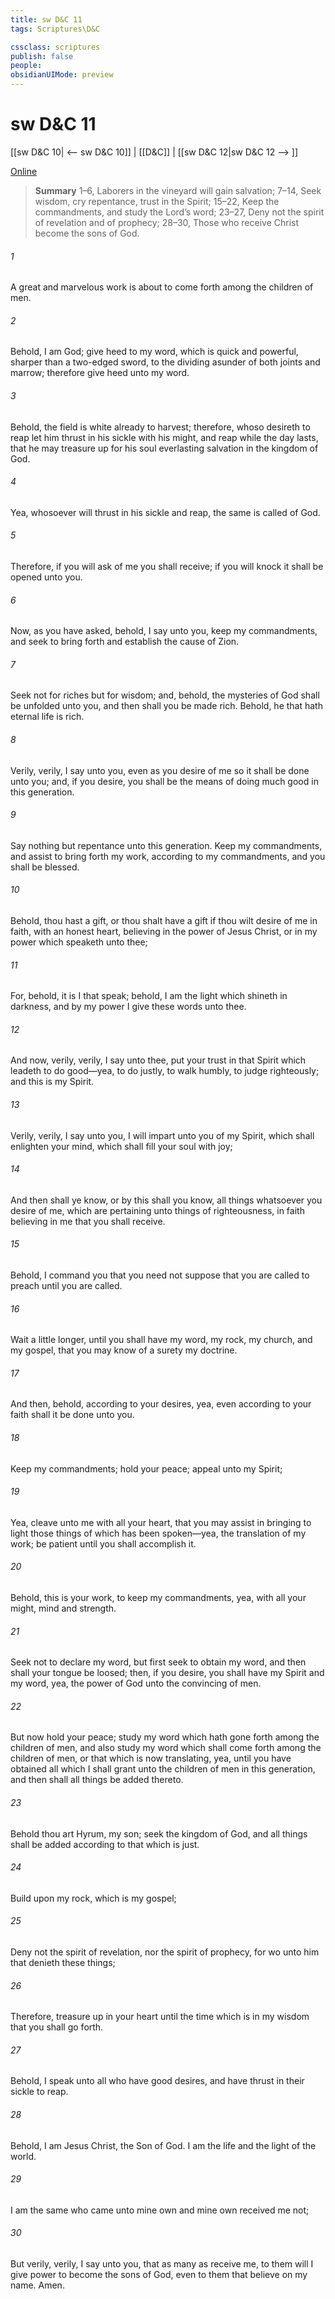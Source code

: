 ```yaml
---
title: sw D&C 11
tags: Scriptures\D&C

cssclass: scriptures
publish: false
people:
obsidianUIMode: preview
---
```


# sw D&C 11
[[sw D&C 10| <-- sw D&C 10]] | [[D&C]] | [[sw D&C 12|sw D&C 12 --> ]]

[Online](https://churchofjesuschrist.org/study/scriptures/dc-testament/dc/11?lang=eng)

> __Summary__
1–6, Laborers in the vineyard will gain salvation; 7–14, Seek wisdom, cry repentance, trust in the Spirit; 15–22, Keep the commandments, and study the Lord’s word; 23–27, Deny not the spirit of revelation and of prophecy; 28–30, Those who receive Christ become the sons of God.

###### 1 
A great and marvelous work is about to come forth among the children of men.

###### 2 
Behold, I am God; give heed to my word, which is quick and powerful, sharper than a two-edged sword, to the dividing asunder of both joints and marrow; therefore give heed unto my word.

###### 3 
Behold, the field is white already to harvest; therefore, whoso desireth to reap let him thrust in his sickle with his might, and reap while the day lasts, that he may treasure up for his soul everlasting salvation in the kingdom of God.

###### 4 
Yea, whosoever will thrust in his sickle and reap, the same is called of God.

###### 5 
Therefore, if you will ask of me you shall receive; if you will knock it shall be opened unto you.

###### 6 
Now, as you have asked, behold, I say unto you, keep my commandments, and seek to bring forth and establish the cause of Zion.

###### 7 
Seek not for riches but for wisdom; and, behold, the mysteries of God shall be unfolded unto you, and then shall you be made rich. Behold, he that hath eternal life is rich.

###### 8 
Verily, verily, I say unto you, even as you desire of me so it shall be done unto you; and, if you desire, you shall be the means of doing much good in this generation.

###### 9 
Say nothing but repentance unto this generation. Keep my commandments, and assist to bring forth my work, according to my commandments, and you shall be blessed.

###### 10 
Behold, thou hast a gift, or thou shalt have a gift if thou wilt desire of me in faith, with an honest heart, believing in the power of Jesus Christ, or in my power which speaketh unto thee;

###### 11 
For, behold, it is I that speak; behold, I am the light which shineth in darkness, and by my power I give these words unto thee.

###### 12 
And now, verily, verily, I say unto thee, put your trust in that Spirit which leadeth to do good—yea, to do justly, to walk humbly, to judge righteously; and this is my Spirit.

###### 13 
Verily, verily, I say unto you, I will impart unto you of my Spirit, which shall enlighten your mind, which shall fill your soul with joy;

###### 14 
And then shall ye know, or by this shall you know, all things whatsoever you desire of me, which are pertaining unto things of righteousness, in faith believing in me that you shall receive.

###### 15 
Behold, I command you that you need not suppose that you are called to preach until you are called.

###### 16 
Wait a little longer, until you shall have my word, my rock, my church, and my gospel, that you may know of a surety my doctrine.

###### 17 
And then, behold, according to your desires, yea, even according to your faith shall it be done unto you.

###### 18 
Keep my commandments; hold your peace; appeal unto my Spirit;

###### 19 
Yea, cleave unto me with all your heart, that you may assist in bringing to light those things of which has been spoken—yea, the translation of my work; be patient until you shall accomplish it.

###### 20 
Behold, this is your work, to keep my commandments, yea, with all your might, mind and strength.

###### 21 
Seek not to declare my word, but first seek to obtain my word, and then shall your tongue be loosed; then, if you desire, you shall have my Spirit and my word, yea, the power of God unto the convincing of men.

###### 22 
But now hold your peace; study my word which hath gone forth among the children of men, and also study my word which shall come forth among the children of men, or that which is now translating, yea, until you have obtained all which I shall grant unto the children of men in this generation, and then shall all things be added thereto.

###### 23 
Behold thou art Hyrum, my son; seek the kingdom of God, and all things shall be added according to that which is just.

###### 24 
Build upon my rock, which is my gospel;

###### 25 
Deny not the spirit of revelation, nor the spirit of prophecy, for wo unto him that denieth these things;

###### 26 
Therefore, treasure up in your heart until the time which is in my wisdom that you shall go forth.

###### 27 
Behold, I speak unto all who have good desires, and have thrust in their sickle to reap.

###### 28 
Behold, I am Jesus Christ, the Son of God. I am the life and the light of the world.

###### 29 
I am the same who came unto mine own and mine own received me not;

###### 30 
But verily, verily, I say unto you, that as many as receive me, to them will I give power to become the sons of God, even to them that believe on my name. Amen.

